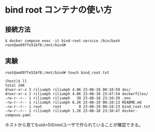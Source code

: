 # bind root コンテナの使い方

## 接続方法

```console
$ docker compose exec -it bind-root-service /bin/bash
root@ae897fe51bf8:/mnt/bind# 
```

## 実験

```teminal
root@ae897fe51bf8:/mnt/bind# touch bind_root.txt
```

```terminal
(host)$ ll
total 24K
drwxr-xr-x 3 riliumph riliumph 4.0K 23-06-19 00:10:59 doc/
drwxr-xr-x 2 riliumph riliumph 4.0K 23-06-18 23:47:54 dockerfiles/
-rw-r--r-- 1 riliumph riliumph   38 23-06-18 23:10:39 .env
-rw-r--r-- 1 riliumph riliumph 6.2K 23-06-19 00:10:13 README.md
-rw-r--r-- 1 root     root        0 23-06-19 00:18:23 bind_root.txt
-rw-r--r-- 1 riliumph riliumph 1.2K 23-06-18 23:30:47 docker-compose.yaml
```

ホストから見てもuid=0のrootユーザで作られていることが確認できる。
